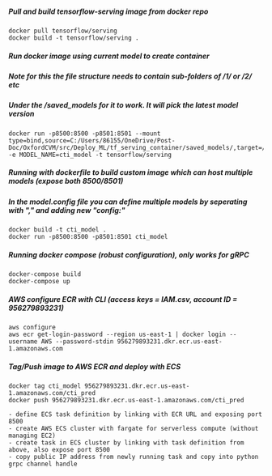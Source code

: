 ##### Pull and build tensorflow-serving image from docker repo
```
docker pull tensorflow/serving
docker build -t tensorflow/serving .
```

##### Run docker image using current model to create container
##### Note for this the file structure needs to contain sub-folders of /1/ or /2/ etc
##### Under the /saved_models for it to work. It will pick the latest model version
```
docker run -p8500:8500 -p8501:8501 --mount type=bind,source=C:/Users/86155/OneDrive/Post-Doc/OxfordCVM/src/Deploy_ML/tf_serving_container/saved_models/,target=/models/cti_model -e MODEL_NAME=cti_model -t tensorflow/serving
```

##### Running with dockerfile to build custom image which can host multiple models (expose both 8500/8501)
##### In the model.config file you can define multiple models by seperating with "," and adding new "config:"
```
docker build -t cti_model .
docker run -p8500:8500 -p8501:8501 cti_model
```

##### Running docker compose (robust configuration), only works for gRPC
```
docker-compose build
docker-compose up
```

##### AWS configure ECR with CLI (access keys = IAM.csv, account ID = 956279893231)
```
aws configure
aws ecr get-login-password --region us-east-1 | docker login --username AWS --password-stdin 956279893231.dkr.ecr.us-east-1.amazonaws.com
```

##### Tag/Push image to AWS ECR and deploy with ECS
```
docker tag cti_model 956279893231.dkr.ecr.us-east-1.amazonaws.com/cti_pred
docker push 956279893231.dkr.ecr.us-east-1.amazonaws.com/cti_pred

- define ECS task definition by linking with ECR URL and exposing port 8500
- create AWS ECS cluster with fargate for serverless compute (without managing EC2)
- create task in ECS cluster by linking with task definition from above, also expose port 8500
- copy public IP address from newly running task and copy into python grpc channel handle
```
